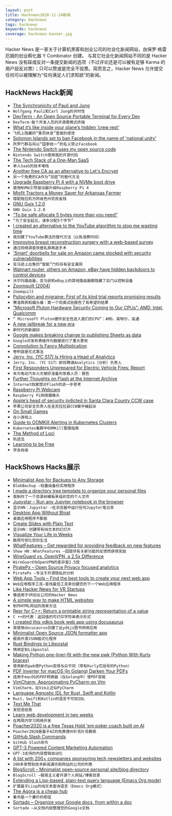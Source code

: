 ```yaml
---
layout: post
title: Hacknews2020-11-24新闻
category: Hacknews
tags: hacknews
keywords: hacknews
coverage: hacknews-banner.jpg
---
```


Hacker News 是一家关于计算机黑客和创业公司的社会化新闻网站，由保罗·格雷厄姆的创业孵化器 Y Combinator 创建。
与其它社会化新闻网站不同的是 Hacker News 没有踩或反对一条提交新闻的选项（不过评论还是可以被有足够 Karma 的用户投反对票）；只可以赞或是完全不投票。简而言之，Hacker News 允许提交任何可以被理解为“任何满足人们求知欲”的新闻。

## HackNews Hack新闻


- [The Synchronicity of Pauli and Jung](http://nautil.us/issue/93/forerunners/the-synchronicity-of-wolfgang-pauli-and-carl-jung)
- `Wolfgang Pauli和Carl Jung的共时性`
- [DevTerm - An Open Source Portable Terminal for Every Dev](https://www.clockworkpi.com/)
- `DevTerm-每个开发人员的开源便携式终端`
- [What it’s like inside your plane’s hidden ‘crew rest’](https://thepointsguy.co.uk/news/secret-crew-rest/)
- `飞机上隐藏的“乘员休息”里面的感觉`
- [Solomon Islands set to ban Facebook in the name of 'national unity'](https://www.abc.net.au/news/2020-11-23/solomon-islands-set-to-ban-facebook-for-sake-of-national-unity/12910786)
- `所罗门群岛将以“国家统一”的名义禁止Facebook`
- [The Nintendo Switch uses my open source code](https://twitter.com/feross/status/1330582600813924352)
- `Nintendo Switch使用我的开源代码`
- [The Tech Stack of a One-Man SaaS](https://panelbear.com/blog/tech-stack/)
- `单人SaaS的技术堆栈`
- [Another free CA as an alternative to Let's Encrypt](https://scotthelme.co.uk/introducing-another-free-ca-as-an-alternative-to-lets-encrypt/)
- `另一个免费的CA作为“加密”的替代方法`
- [Upgrade Raspberry Pi 4 with a NVMe boot drive](https://alexellisuk.medium.com/upgrade-your-raspberry-pi-4-with-a-nvme-boot-drive-d9ab4e8aa3c2)
- `使用NVMe引导驱动器升级Raspberry Pi 4`
- [Misfit Tractors a Money Saver for Arkansas Farmer](https://www.agweb.com/article/misfit-tractors-money-saver-arkansas-farmer)
- `错配拖拉机为阿肯色州农民省钱`
- [GNU Guix 1.2.0](https://guix.gnu.org/en/blog/2020/gnu-guix-1.2.0-released/)
- `GNU Guix 1.2.0`
- [“To be safe allocate 5 bytes more than you need”](https://twitter.com/rsnous/status/1330739037162782720)
- `“为了安全起见，请多分配5个字节”`
- [I created an alternative to the YouTube algorithm to stop me wasting time](https://towardsdatascience.com/i-created-my-own-youtube-algorithm-to-stop-me-wasting-time-afd170f4ca3a)
- `我创建了YouTube算法的替代方法（以免浪费时间）`
- [Improving breast reconstruction surgery with a web-based survey](https://magnusbaringer.com/en/breasttest/en)
- `通过网络调查改善乳房再造手术`
- ['Smart' doorbells for sale on Amazon came stocked with security vulnerabilities](https://www.cyberscoop.com/smart-doorbells-amazon-ebay-ncc-vulnerabilities/)
- `亚马逊上出售的“智能”门铃存有安全漏洞`
- [Walmart router, others on Amazon, eBay have hidden backdoors to control devices](https://cybernews.com/security/walmart-exclusive-routers-others-made-in-china-contain-backdoors-to-control-devices/)
- `沃尔玛路由器，亚马逊和eBay上的其他路由器都隐藏了后门以控制设备`
- [Zoomquilt (2004)](https://zoomquilt.org/)
- `Zoomquilt`
- [Psilocybin and migraine: First of its kind trial reports promising results](https://newatlas.com/health-wellbeing/psilocybin-migraine-psychedelic-clinical-trial-promising-results/)
- `赛洛西宾和偏头痛：第一个同类试验报告了有希望的结果`
- [“Microsoft Pluton Hardware Security Coming to Our CPUs”: AMD, Intel, Qualcomm](https://www.anandtech.com/show/16269/microsoft-pluton-hardware-security-coming-to-our-cpus-amd-intel-qualcomm)
- `“ Microsoft Pluton硬件安全性进入我们的CPU”：AMD，英特尔，高通`
- [A new jailbreak for a new era](https://theodyssey.dev/)
- `新时代的新越狱`
- [Google makes breaking change to publishing Sheets as data](https://issuetracker.google.com/issues/173534863)
- `Google对发布表格作为数据进行了重大更改`
- [Convolution Is Fancy Multiplication](https://betterexplained.com/articles/intuitive-convolution/)
- `卷积就是花式乘法`
- [Jerry, Inc. (YC S17) Is Hiring a Head of Analytics](https://apply.workable.com/jerry/j/8469CB700A/)
- `Jerry，Inc.（YC S17）即将聘请Analytics（分析）负责人`
- [First Responders Unprepared for Electric Vehicle Fires: Report](https://pittsburgh.legalexaminer.com/legal/first-responders-unprepared-for-electric-vehicle-fires-report/)
- `未为电动汽车火灾做好准备的急救人员：报告`
- [Further Thoughts on Flash at the Internet Archive](https://blog.archive.org/2020/11/22/flash-back-further-thoughts-on-flash-at-the-internet-archive/)
- `Internet档案馆对Flash的进一步思考`
- [Raspberry Pi Webcam](https://github.com/geerlingguy/pi-webcam)
- `Raspberry Pi网络摄像头`
- [Apple’s head of security indicted in Santa Clara County CCW case](https://morganhilltimes.com/apples-head-of-security-indicted-in-santa-clara-county-ccw-case/)
- `苹果公司安全负责人在圣克拉拉县CCW案中被起诉`
- [On Small Games](https://lorenzo.itch.io/on-small-games)
- `在小游戏上`
- [Guide to OOMKill Alerting in Kubernetes Clusters](https://www.netice9.com/blog/guide-to-oomkill-alerting-in-kubernetes-clusters)
- `Kubernetes集群中OOMKill警报指南`
- [The Method of Loci](https://web.colby.edu/cogblog/2014/11/17/the-method-of-loci-and-learning-through-headphones-a-powerful-and-overlooked-learning-method/)
- `轨迹法`
- [Learning to be Free](https://42wolfsburg.medium.com/learning-to-be-free-1ddd3d007f86)
- `学会自由`


## HackShows Hacks展示

- [ Minimalist App for Backups to Any Storage](https://blobbackup.com)
- `BlobBackup –轻量级备份实用程序`
- [ I made a directory tree template to organize your personal files](https://github.com/cyberthal/10-Bins-template)
- `我制作了一个目录树模板来组织您的个人文件`
- [ Jupystar – Run any Jupyter notebook in the browser](https://starboard.gg/jupystar)
- `显示HN：Jupystar –在浏览器中运行任何Jupyter笔记本`
- [ Desktop App Without Bloat](https://github.com/c9fe/graderjs)
- `桌面应用程序不膨胀`
- [ Create Slides with Plain Text](https://play.presenta.cc/)
- `显示HN：创建带有纯文本的幻灯片`
- [ Visualize Your Life in Weeks](https://lifeinweeks.info/)
- `数周可视化您的生活`
- [ WhatFeatures – Get rewarded for providing feedback on new features](http://www.Whatfeaturesdoyouwant.com)
- `Show HN：WhatFeatures –因提供有关新功能的反馈而获得奖励`
- [ WireGuard vs. OpenVPN, a 2.5x Difference](https://vpnintel.com/insights/one-month-of-speedtest-data-shows-wireguard-is-2.5x-faster-than-openvpn)
- `WireGuard与OpenVPN的差异是2.5倍`
- [ PiratePx – Open Source Privacy focused analytics](https://www.piratepx.com/)
- `PiratePx –专注于开源隐私的分析`
- [ Web App Tools – Find the best tools to create your next web app](https://webapp.tools/)
- `Web应用程序工具–查找最佳工具来创建您的下一个Web应用程序`
- [ Like Hacker News for VR Startups](http://spatialape.com)
- `像适用于VR创业公司的Hacker News`
- [ A simple way to make HTML websites](https://john-doe.neocities.org)
- `制作HTML网站的简单方法`
- [ Repr for C++: Return a printable string representation of a value](https://github.com/p-ranav/repr)
- `C ++的代表：返回值的可打印字符串表示形式`
- [ I created this ydkjs book web app using docusaurus](https://ydkjs.netlify.app/)
- `我使用docusaurus创建了此ydkjs图书网络应用`
- [ Minimalist Open Source JSON formatter app](https://jsonformatter.live)
- `极简开源JSON格式化程序`
- [ Rust Bindings to Libpostal](https://github.com/kodemartin/rustpostal)
- `锈绑定到Libpostal`
- [ Making Python one-liner-fit with the new pwk (Python With Kurly braces)](https://github.com/umlet/pwk)
- `使用新的pwk使Python变得与众不同（带有Kurly花括号的Python）`
- [ PDF Inverter for macOS (In Golang) Darken Your PDFs](https://github.com/rootVIII/pdfinverter)
- `适用于macOS的PDF转换器（在Golang中）使PDF变暗`
- [ VimCharm, Approximating PyCharm on Vim](https://kevinmartinjose.com/2020/11/22/vimcharm-approximating-pycharm-on-vim/)
- `VimCharm，在Vim上近似PyCharm`
- [ Language Agnostic IDL for Rust, Swift and Kotlin](https://adsharma.github.io/flattools-11222020.html)
- `Rust，Swift和Kotlin的语言不可知IDL`
- [ Text Me That](https://apps.apple.com/us/app/text-me-that/id1329223000)
- `发短信给我`
- [ Learn web development in two weeks](https://enlight.nyc/courses/web-development)
- `在两周内学习网络开发`
- [ Poacher2020 is a free Texas Hold 'em poker coach built on AI](https://labs.blueboxsw.com/poacher2020/)
- `Poacher2020是基于AI的免费德州扑克扑克教练`
- [ GitHub Slash Commands](https://slash-commands.com/)
- `GitHub Slash命令`
- [ GPT-3 Powered Content Marketing Automation](https://magicflow.io)
- `GPT-3支持的内容营销自动化`
- [ A list with 200+ companies sponsoring tech newsletters and websites](https://sponsorgap.com/companies-buying-ads-and-sponsorships)
- `200多家赞助技术新闻通讯和网站的公司的列表`
- [ BlogScroll – Minimalist open-source personal site/blog directory](https://blogscroll.com)
- `BlogScroll –极简主义者开源个人网站/博客目录`
- [ Extending a Lisp-based, plain-text query language (Emacs Org mode)](https://github.com/alphapapa/org-ql/blob/master/examples/defpred.org)
- `扩展基于Lisp的纯文本查询语言（Emacs Org模式）`
- [ The Agora is a cheap hub](https://anagora.org/node/agora-hub)
- `集市是一个廉价的枢纽`
- [ Sortado – Organize your Google docs, from within a doc](https://sortado.app/?ref=hn)
- `Sortado –从文档内部整理您的Google文档`


